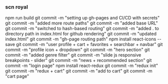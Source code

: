 ### scn royal

npm run build
git commit -m "setting up gh-pages and CI/CD with secrets"
git commit -m "added more route paths"
git commit -m "added base URL"
git commit -m "switched to hash-based routing"
git commit -m "added . to directory path in index.html for github rendering"
git commit -m "updated index.html"
git commit -m "gh-page routing path"
npm install react-icons --save
git commit -m "user profile + cart + favorites + searchbar + navbar"
git commit -m "profile icon + dropdown"
git commit -m "hero section"
git commit -m "added genre filter"
git commit -m "slide js responsive breakpoints - slider"
git commit -m "news + recommended section"
git commit -m "login page"
npm install react-redux
git commit -m "redux init"
git commit -m "redux + cart"
git commit -m "add to cart"
git commit -m "cart page" 
